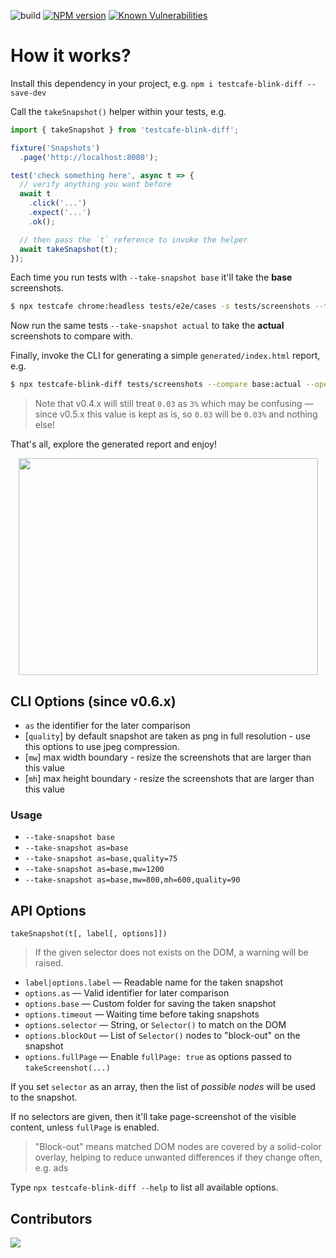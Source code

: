![build](https://github.com/tacoss/testcafe-blink-diff/workflows/build/badge.svg)
[![NPM version](https://badge.fury.io/js/testcafe-blink-diff.png)](http://badge.fury.io/js/testcafe-blink-diff)
[![Known Vulnerabilities](https://snyk.io/test/npm/testcafe-blink-diff/badge.svg)](https://snyk.io/test/npm/testcafe-blink-diff)

# How it works?

Install this dependency in your project, e.g. `npm i testcafe-blink-diff --save-dev`

Call the `takeSnapshot()` helper within your tests, e.g.

```js
import { takeSnapshot } from 'testcafe-blink-diff';

fixture('Snapshots')
  .page('http://localhost:8080');

test('check something here', async t => {
  // verify anything you want before
  await t
    .click('...')
    .expect('...')
    .ok();

  // then pass the `t` reference to invoke the helper
  await takeSnapshot(t);
});
```

Each time you run tests with `--take-snapshot base` it'll take the **base** screenshots.

```bash
$ npx testcafe chrome:headless tests/e2e/cases -s tests/screenshots --take-snapshot
```

Now run the same tests `--take-snapshot actual` to take the **actual** screenshots to compare with.

Finally, invoke the CLI for generating a simple `generated/index.html` report, e.g.

```bash
$ npx testcafe-blink-diff tests/screenshots --compare base:actual --open --threshold 0.03
```

> Note that v0.4.x will still treat `0.03` as `3%` which may be confusing &mdash; since v0.5.x this value is kept as is, so `0.03` will be `0.03%` and nothing else!

That's all, explore the generated report and enjoy!

<p align="center">
  <img width="479" height="347" src="screenshot.png">
</p>

## CLI Options (since v0.6.x)

- `as` the identifier for the later comparison
- [`quality`] by default snapshot are taken as png in full resolution - use this options to use jpeg compression.
- [`mw`] max width boundary - resize the screenshots that are larger than this value
- [`mh`] max height boundary - resize the screenshots that are larger than this value

### Usage

- `--take-snapshot base`
- `--take-snapshot as=base`
- `--take-snapshot as=base,quality=75`
- `--take-snapshot as=base,mw=1200`
- `--take-snapshot as=base,mw=800,mh=600,quality=90`

## API Options

`takeSnapshot(t[, label[, options]])`

> If the given selector does not exists on the DOM, a warning will be raised.

- `label|options.label` &mdash; Readable name for the taken snapshot
- `options.as` &mdash;  Valid identifier for later comparison
- `options.base` &mdash; Custom folder for saving the taken snapshot
- `options.timeout` &mdash; Waiting time before taking snapshots
- `options.selector` &mdash; String, or `Selector()` to match on the DOM
- `options.blockOut` &mdash; List of `Selector()` nodes to "block-out" on the snapshot
- `options.fullPage` &mdash; Enable `fullPage: true` as options passed to `takeScreenshot(...)`

If you set `selector` as an array, then the list of _possible nodes_ will be used to the snapshot.

If no selectors are given, then it'll take page-screenshot of the visible content, unless `fullPage` is enabled.

> "Block-out" means matched DOM nodes are covered by a solid-color overlay, helping to reduce unwanted differences if they change often, e.g. ads

Type `npx testcafe-blink-diff --help` to list all available options.

## Contributors

<a href="https://github.com/tacoss/testcafe-blink-diff/graphs/contributors">
  <img src="https://contrib.rocks/image?repo=tacoss/testcafe-blink-diff" />
</a>
